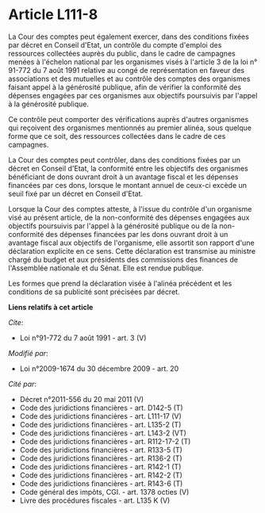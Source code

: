 # Article L111-8

La Cour des comptes peut également exercer, dans des conditions fixées par décret en Conseil d'Etat, un contrôle du compte
d'emploi des ressources collectées auprès du public, dans le cadre de campagnes menées à l'échelon national par les
organismes visés à l'article 3 de la loi n° 91-772 du 7 août 1991 relative au congé de représentation en faveur des
associations et des mutuelles et au contrôle des comptes des organismes faisant appel à la générosité publique, afin de
vérifier la conformité des dépenses engagées par ces organismes aux objectifs poursuivis par l'appel à la générosité
publique. 

Ce contrôle peut comporter des vérifications auprès d'autres organismes qui reçoivent des organismes mentionnés au premier
alinéa, sous quelque forme que ce soit, des ressources collectées dans le cadre de ces campagnes. 

La Cour des comptes peut contrôler, dans des conditions fixées par un décret en Conseil d'Etat, la conformité entre les
objectifs des organismes bénéficiant de dons ouvrant droit à un avantage fiscal et les dépenses financées par ces dons,
lorsque le montant annuel de ceux-ci excède un seuil fixé par un décret en Conseil d'Etat. 

Lorsque la Cour des comptes atteste, à l'issue du contrôle d'un organisme visé au présent article, de la non-conformité des
dépenses engagées aux objectifs poursuivis par l'appel à la générosité publique ou de la non-conformité des dépenses
financées par les dons ouvrant droit à un avantage fiscal aux objectifs de l'organisme, elle assortit son rapport d'une
déclaration explicite en ce sens. Cette déclaration est transmise au ministre chargé du budget et aux présidents des
commissions des finances de l'Assemblée nationale et du Sénat. Elle est rendue publique. 

Les formes que prend la déclaration visée à l'alinéa précédent et les conditions de sa publicité sont précisées par décret.

**Liens relatifs à cet article**

_Cite_:

  - Loi n°91-772 du 7 août 1991 - art. 3 (V)

_Modifié par_:

  - Loi n°2009-1674 du 30 décembre 2009 - art. 20

_Cité par_:

  - Décret n°2011-556 du 20 mai 2011 (V)
  - Code des juridictions financières - art. D142-5 (T)
  - Code des juridictions financières - art. L111-17 (V)
  - Code des juridictions financières - art. L135-2 (T)
  - Code des juridictions financières - art. L143-2 (VT)
  - Code des juridictions financières - art. R112-17-2 (T)
  - Code des juridictions financières - art. R133-5 (T)
  - Code des juridictions financières - art. R136-2 (T)
  - Code des juridictions financières - art. R142-1 (T)
  - Code des juridictions financières - art. R142-2 (T)
  - Code des juridictions financières - art. R143-6 (T)
  - Code général des impôts, CGI. - art. 1378 octies (V)
  - Livre des procédures fiscales - art. L135 K (V)
